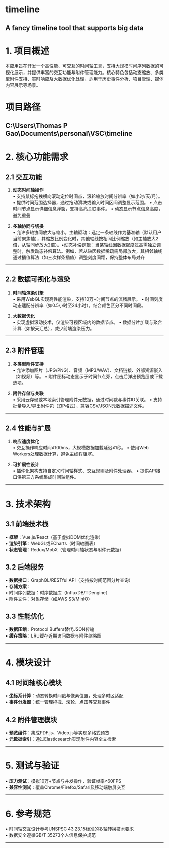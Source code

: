 # timeline
A fancy timeline tool that supports big data
---

# **1. 项目概述**
本应用旨在开发一个高性能、可交互的时间轴工具，支持大规模时间序列数据的可视化展示，并提供丰富的交互功能与附件管理能力。核心特色包括动态缩放、多类型附件支持、实时响应及大数据优化处理，适用于历史事件分析、项目管理、媒体内容展示等场景。

# 项目路径
C:\Users\Thomas P Gao\Documents\personal\VSC\timeline
---

# **2. 核心功能需求**

## **2.1 交互功能**
1. **动态时间轴操作**  
   • 支持鼠标拖拽横向滚动定位时间点，滚轮缩放时间分辨率（如小时/天/月）。
   • 提供时间范围选择器，通过拖动滑块或输入时间区间调整显示范围。
   • 点击时间节点显示详细信息弹窗，支持高亮关联事件。
   • 动态显示节点信息高度，避免重叠

2. **多轴协同与切换**  
   • 允许多轴协同放大与缩小​。​主轴驱动​​：选定一条轴线作为基准轴（默认用户当前聚焦轴），其缩放比例变化时，其他轴线按相同比例缩放（如主轴放大2倍，从轴同步放大2倍）。
​   • ​动态补偿逻辑​​：当某轴线因数据密度过高需独立调整时，触发动态补偿算法。例如，若从轴因数据稀疏需局部放大，其相邻轴线通过插值算法（如三次样条插值）调整刻度间距，保持整体布局对齐

---

## **2.2 数据可视化与渲染**
1. **时间轴渲染引擎**  
   • 采用WebGL实现高性能渲染，支持10万+时间节点的流畅展示。
   • 时间刻度动态适配分辨率（如0.5小时至24小时），结合颜色区分不同时间段。

2. **大数据优化**  
   • 实现虚拟滚动技术，仅渲染可视区域内的数据节点。
   • 数据分片加载与聚合计算（如按天汇总），减少前端渲染压力。

---

## **2.3 附件管理**
1. **多类型附件支持**  
   • 允许添加图片（JPG/PNG）、音频（MP3/WAV）、文档链接、外部资源嵌入（如视频）等。
   • 附件图标动态显示于时间节点旁，点击后弹出预览层或下载选项。

2. **附件存储与关联**  
   • 采用云存储或本地索引管理附件元数据，通过时间戳与事件ID关联。
   • 支持批量导入/导出附件包（ZIP格式），兼容CSV/JSON元数据描述文件。

---

## **2.4 性能与扩展**
1. **响应速度优化**  
   • 交互操作响应时间≤100ms，大规模数据加载延迟≤1秒。
   • 使用Web Workers处理数据计算，避免主线程阻塞。

2. **可扩展性设计**  
   • 插件化架构支持自定义时间轴样式、交互规则及附件处理器。
   • 提供API接口供第三方系统集成时间轴组件。

---

# **3. 技术架构**

## **3.1 前端技术栈**
• **框架**：Vue.js/React（基于虚拟DOM优化渲染）  
• **渲染引擎**：WebGL或ECharts（时间轴图表）  
• **状态管理**：Redux/MobX（管理时间轴状态与附件元数据）  

## **3.2 后端服务**
• **数据接口**：GraphQL/RESTful API（支持按时间范围分片查询）  
• **存储方案**：  
  • 时间序列数据：时序数据库（InfluxDB/TDengine）  
  • 附件文件：对象存储（如AWS S3/MinIO）  

## **3.3 性能优化**
• **数据压缩**：Protocol Buffers替代JSON传输  
• **缓存策略**：LRU缓存近期访问数据与附件缩略图  

---

# **4. 模块设计**

## **4.1 时间轴核心模块**
• **坐标系计算**：动态转换时间戳与像素位置，处理多时区适配  
• **事件分发器**：统一管理拖拽、滚轮、点击等交互事件  

## **4.2 附件管理模块**
• **预览组件**：集成PDF.js、Video.js等实现多格式预览  
• **元数据索引**：通过Elasticsearch实现附件内容全文检索  

---

# **5. 测试与验证**
• **压力测试**：模拟10万+节点与并发操作，验证帧率≥60FPS  
• **兼容性测试**：覆盖Chrome/Firefox/Safari及移动端触屏交互  

---

# **6. 参考规范**
• 时间轴交互设计参考UNSPSC 43.23.15标准的多轴转换技术要求  
• 数据安全遵循GB/T 35273个人信息保护规范  

---
